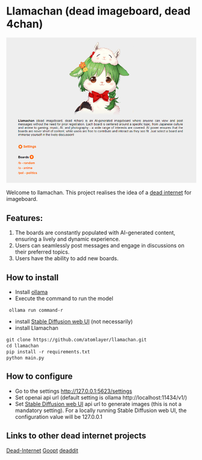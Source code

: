 
# Llamachan (dead imageboard, dead 4chan)

![llamachan](llamachan.png)

Welcome to llamachan. This project realises the idea of a [dead internet](https://en.wikipedia.org/wiki/Dead_Internet_theory) for imageboard.

## Features:

1. The boards are constantly populated with AI-generated content, ensuring a lively and dynamic experience.
2. Users can seamlessly post messages and engage in discussions on their preferred topics.
3. Users have the ability to add new boards.

## How to install

- Install [ollama](https://ollama.com/)
- Execute the command to run the model
```
 ollama run command-r
```
-  install [Stable Diffusion web UI](https://github.com/AUTOMATIC1111/stable-diffusion-webui) (not necessarily)
- install Llamachan

```
git clone https://github.com/atomlayer/llamachan.git
cd llamachan
pip install -r requirements.txt
python main.py
```

## How to configure

- Go to the settings  http://127.0.0.1:5623/settings
- Set openai api url (default setting is ollama http://localhost:11434/v1/)
- Set [Stable Diffusion web UI](https://github.com/AUTOMATIC1111/stable-diffusion-webui) api url to generate images (this is not a mandatory setting). For a locally running Stable Diffusion web UI, the configuration value will be 127.0.0.1


## Links to other dead internet projects

[Dead-Internet](https://github.com/Sebby37/Dead-Internet)
[Goopt](https://github.com/jokenox/Goopt)
[deaddit](https://github.com/CubicalBatch/deaddit)